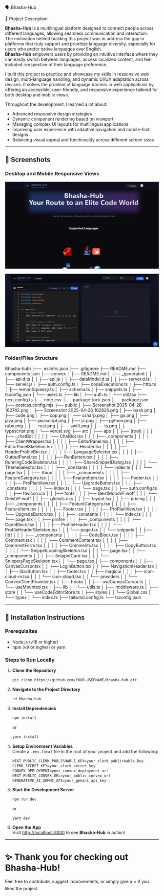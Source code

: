 🗣️ Bhasha-Hub

📖 Project Description

**Bhasha-Hub** is a multilingual platform designed to connect people across different languages, allowing seamless communication and interaction.  
The motivation behind building this project was to address the gap in platforms that truly support and prioritize language diversity, especially for users who prefer native languages over English.  
**Bhasha-Hub** empowers users by providing an intuitive interface where they can easily switch between languages, access localized content, and feel included irrespective of their language preference.

I built this project to practice and showcase my skills in responsive web design, multi-language handling, and dynamic UI/UX adaptation across devices. It solves the problem of language barriers in web applications by offering an accessible, user-friendly, and responsive experience tailored for both desktop and mobile views.

Throughout the development, I learned a lot about:
- Advanced responsive design strategies
- Dynamic component rendering based on viewport
- Managing complex UI layouts for multilingual applications
- Improving user experience with adaptive navigation and mobile-first designs
- Balancing visual appeal and functionality across different screen sizes

---

## 📸 Screenshots

### Desktop and Mobile Responsive Views

![Responsive design showcasing Bhasha-Hub's balanced visual appeal and functionality across desktop screens.](./public/Screenshot%202025-04-26%20162742.png)

![Responsive design showcasing Bhasha-Hub's balanced visual appeal and functionality across mobile screens.](./public/Screenshot%202025-04-26%20162826.png)

### Folder/Files Structure

Bhasha-hub/
├── .eslintrc.json
├── .gitignore
├── README.md
├── components.json
├── convex
│   ├── README.md
│   ├── _generated
│   │   ├── api.d.ts
│   │   ├── api.js
│   │   ├── dataModel.d.ts
│   │   ├── server.d.ts
│   │   └── server.js
│   ├── auth.config.ts
│   ├── codeExecutions.ts
│   ├── http.ts
│   ├── lemonSqueezy.ts
│   ├── schema.ts
│   ├── snippets.ts
│   ├── tsconfig.json
│   └── users.ts
├── lib
│   ├── auth.ts
│   └── util.tsx
├── next.config.ts
├── note.csv
├── package-lock.json
├── package.json
├── postcss.config.mjs
├── public
│   ├── Screenshot 2025-04-26 162742.png
│   ├── Screenshot 2025-04-26 162826.png
│   ├── bash.png
│   ├── code.png
│   ├── cpp.png
│   ├── csharp.png
│   ├── go.png
│   ├── java.png
│   ├── javascript.png
│   ├── js.png
│   ├── python.png
│   ├── ruby.png
│   ├── rust.png
│   ├── swift.png
│   ├── ts.png
│   ├── typescript.png
│   └── vercel.svg
├── src
│   ├── app
│   │   ├── (root)
│   │   │   ├── _chatBot
│   │   │   │   └── ChatBot.tsx
│   │   │   ├── _components
│   │   │   │   ├── ClientWrapper.tsx
│   │   │   │   ├── EditorPanel.tsx
│   │   │   │   ├── EditorPanelSkeleton.tsx
│   │   │   │   ├── Header.tsx
│   │   │   │   ├── HeaderProfileBtn.tsx
│   │   │   │   ├── LanguageSelector.tsx
│   │   │   │   ├── OutputPanel.tsx
│   │   │   │   ├── RunButton.tsx
│   │   │   │   ├── RunningCodeSkeleton.tsx
│   │   │   │   ├── ShareSnippetDialog.tsx
│   │   │   │   └── ThemeSelector.tsx
│   │   │   ├── _constants
│   │   │   │   └── index.ts
│   │   │   └── page.tsx
│   │   ├── About
│   │   │   ├── _components
│   │   │   │   ├── FeatureCategory.tsx
│   │   │   │   ├── FeatureItem.tsx
│   │   │   │   ├── Footer.tsx
│   │   │   │   ├── ProPlanView.tsx
│   │   │   │   └── UpgradeButton.tsx
│   │   │   ├── _constants
│   │   │   │   └── index.ts
│   │   │   └── page.tsx
│   │   ├── auth.config.ts
│   │   ├── favicon.ico
│   │   ├── fonts
│   │   │   ├── GeistMonoVF.woff
│   │   │   └── GeistVF.woff
│   │   ├── globals.css
│   │   ├── layout.tsx
│   │   ├── pricing
│   │   │   ├── _components
│   │   │   │   ├── FeatureCategory.tsx
│   │   │   │   ├── FeatureItem.tsx
│   │   │   │   ├── Footer.tsx
│   │   │   │   ├── ProPlanView.tsx
│   │   │   │   └── UpgradeButton.tsx
│   │   │   ├── _constants
│   │   │   │   └── index.ts
│   │   │   └── page.tsx
│   │   ├── profile
│   │   │   ├── _components
│   │   │   │   ├── CodeBlock.tsx
│   │   │   │   ├── ProfileHeader.tsx
│   │   │   │   └── ProfileHeaderSkeleton.tsx
│   │   │   └── page.tsx
│   │   └── snippets
│   │       ├── [id]
│   │       │   ├── _components
│   │       │   │   ├── CodeBlock.tsx
│   │       │   │   ├── Comment.tsx
│   │       │   │   ├── CommentContent.tsx
│   │       │   │   ├── CommentForm.tsx
│   │       │   │   ├── Comments.tsx
│   │       │   │   ├── CopyButton.tsx
│   │       │   │   └── SnippetLoadingSkeleton.tsx
│   │       │   └── page.tsx
│   │       ├── _components
│   │       │   ├── SnippetCard.tsx
│   │       │   └── SnippetsPageSkeleton.tsx
│   │       └── page.tsx
│   ├── components
│   │   ├── CanvasCursor.tsx
│   │   ├── LoginButton.tsx
│   │   ├── NavigationHeader.tsx
│   │   ├── StarButton.tsx
│   │   ├── footer.tsx
│   │   ├── magicui
│   │   │   ├── icon-cloud-m.tsx
│   │   │   └── icon-cloud.tsx
│   │   └── providers
│   │       └── ConvexClientProvider.tsx
│   ├── hooks
│   │   ├── useCanvasCursor.ts
│   │   └── useMounted.tsx
│   ├── lib
│   │   └── utils.ts
│   ├── middleware.ts
│   ├── store
│   │   └── useCodeEditorStore.ts
│   ├── styles
│   │   └── Global.css
│   └── types
│       └── index.ts
├── tailwind.config.ts
└── tsconfig.json



---

## 🚀 Installation Instructions

### Prerequisites
- Node.js (v18 or higher)
- npm (v9 or higher) or yarn

### Steps to Run Locally

1. **Clone the Repository**
   ```bash
   git clone https://github.com/YOUR-USERNAME/bhasha-hub.git
   ```

2. **Navigate to the Project Directory**
   ```bash
   cd bhasha-hub
   ```

3. **Install Dependencies**
   ```bash
   npm install
   ```
   or
   ```bash
   yarn install
   ```

4. **Setup Environment Variables**  
   Create a `.env.local` file in the root of your project and add the following:

   ```env
   NEXT_PUBLIC_CLERK_PUBLISHABLE_KEY=your_clerk_publishable_key
   CLERK_SECRET_KEY=your_clerk_secret_key
   CONVEX_DEPLOYMENT=your_convex_deployment_url
   NEXT_PUBLIC_CONVEX_URL=your_public_convex_url
   GENERATIVE_AI_GEMNI_API=your_gemini_api_key
   ```

5. **Start the Development Server**
   ```bash
   npm run dev
   ```
   or
   ```bash
   yarn dev
   ```

6. **Open the App**  
   Visit [http://localhost:3000](http://localhost:3000) to see **Bhasha-Hub** in action!

---

# ✨ Thank you for checking out Bhasha-Hub!  
Feel free to contribute, suggest improvements, or simply give a ⭐ if you liked the project.
